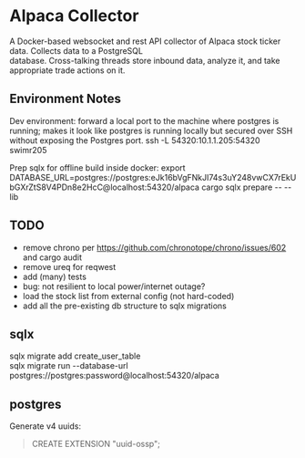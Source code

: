 # Alpaca Collector
A Docker-based websocket and rest API collector of Alpaca stock ticker data. Collects data to a PostgreSQL  
database. Cross-talking threads store inbound data, analyze it, and take appropriate trade actions on it.

## Environment Notes  
Dev environment: forward a local port to the machine where postgres is running; makes it look like postgres is running locally but secured over SSH without exposing the Postgres port. 
ssh -L 54320:10.1.1.205:54320 swimr205

Prep sqlx for offline build inside docker:
export DATABASE_URL=postgres://postgres:eJk16bVgFNkJI74s3uY248vwCX7rEkUbGXrZtS8V4PDn8e2HcC@localhost:54320/alpaca
cargo sqlx prepare -- --lib

## TODO
- remove chrono per https://github.com/chronotope/chrono/issues/602 and cargo audit
- remove ureq for reqwest
- add (many) tests
- bug: not resilient to local power/internet outage?
- load the stock list from external config (not hard-coded)
- add all the pre-existing db structure to sqlx migrations

## sqlx
sqlx migrate add create_user_table  
sqlx migrate run --database-url postgres://postgres:password@localhost:54320/alpaca  

## postgres
Generate v4 uuids:
> CREATE EXTENSION "uuid-ossp";